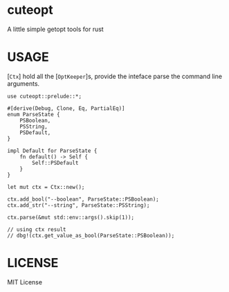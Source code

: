 # cuteopt
A little simple getopt tools for rust

# USAGE

[`Ctx`] hold all the [`OptKeeper`]s, provide the inteface parse the command line arguments.

```no_run
use cuteopt::prelude::*;

#[derive(Debug, Clone, Eq, PartialEq)]
enum ParseState {
    PSBoolean,
    PSString,
    PSDefault,
}

impl Default for ParseState {
    fn default() -> Self {
        Self::PSDefault
    }
}

let mut ctx = Ctx::new();

ctx.add_bool("--boolean", ParseState::PSBoolean);
ctx.add_str("--string", ParseState::PSString);

ctx.parse(&mut std::env::args().skip(1));

// using ctx result
// dbg!(ctx.get_value_as_bool(ParseState::PSBoolean));
```

# LICENSE
MIT License
